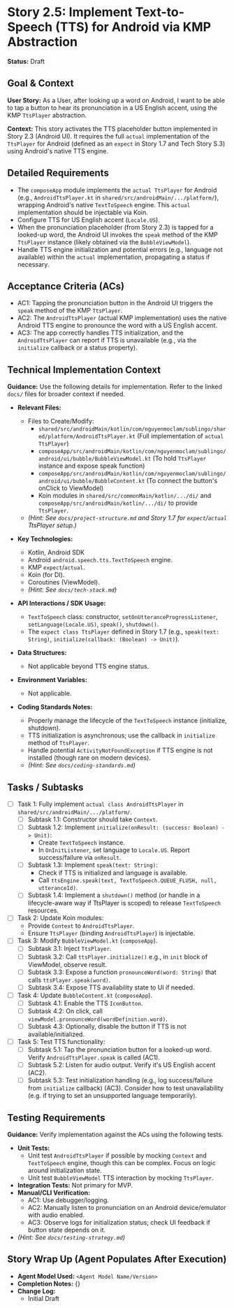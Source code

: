 
# Story 2.5: Implement Text-to-Speech (TTS) for Android via KMP Abstraction

**Status:** Draft

## Goal & Context

**User Story:** As a User, after looking up a word on Android, I want to be able to tap a button to hear its pronunciation in a US English accent, using the KMP `TtsPlayer` abstraction.

**Context:** This story activates the TTS placeholder button implemented in Story 2.3 (Android UI). It requires the full `actual` implementation of the `TtsPlayer` for Android (defined as an `expect` in Story 1.7 and Tech Story S.3) using Android's native TTS engine.

## Detailed Requirements

- The `composeApp` module implements the `actual TtsPlayer` for Android (e.g., `AndroidTtsPlayer.kt` in `shared/src/androidMain/.../platform/`), wrapping Android's native `TextToSpeech` engine. This `actual` implementation should be injectable via Koin.
- Configure TTS for US English accent (`Locale.US`).
- When the pronunciation placeholder (from Story 2.3) is tapped for a looked-up word, the Android UI invokes the `speak` method of the KMP `TtsPlayer` instance (likely obtained via the `BubbleViewModel`).
- Handle TTS engine initialization and potential errors (e.g., language not available) within the `actual` implementation, propagating a status if necessary.

## Acceptance Criteria (ACs)

- AC1: Tapping the pronunciation button in the Android UI triggers the `speak` method of the KMP `TtsPlayer`.
- AC2: The `AndroidTtsPlayer` (actual KMP implementation) uses the native Android TTS engine to pronounce the word with a US English accent.
- AC3: The app correctly handles TTS initialization, and the `AndroidTtsPlayer` can report if TTS is unavailable (e.g., via the `initialize` callback or a status property).

## Technical Implementation Context

**Guidance:** Use the following details for implementation. Refer to the linked `docs/` files for broader context if needed.

- **Relevant Files:**

    - Files to Create/Modify:
        - `shared/src/androidMain/kotlin/com/nguyenmoclam/sublingo/shared/platform/AndroidTtsPlayer.kt` (Full implementation of `actual TtsPlayer`)
        - `composeApp/src/androidMain/kotlin/com/nguyenmoclam/sublingo/android/ui/bubble/BubbleViewModel.kt` (To hold `TtsPlayer` instance and expose speak function)
        - `composeApp/src/androidMain/kotlin/com/nguyenmoclam/sublingo/android/ui/bubble/BubbleContent.kt` (To connect the button's onClick to ViewModel)
        - Koin modules in `shared/src/commonMain/kotlin/.../di/` and `composeApp/src/androidMain/kotlin/.../di/` to provide `TtsPlayer`.
    - *(Hint: See `docs/project-structure.md` and Story 1.7 for `expect`/`actual` TtsPlayer setup.)*

- **Key Technologies:**

    - Kotlin, Android SDK
    - Android `android.speech.tts.TextToSpeech` engine.
    - KMP `expect`/`actual`.
    - Koin (for DI).
    - Coroutines (ViewModel).
    - *(Hint: See `docs/tech-stack.md`)*

- **API Interactions / SDK Usage:**

    - `TextToSpeech` class: constructor, `setOnUtteranceProgressListener`, `setLanguage(Locale.US)`, `speak()`, `shutdown()`.
    - The `expect class TtsPlayer` defined in Story 1.7 (e.g., `speak(text: String)`, `initialize(callback: (Boolean) -> Unit)`).

- **Data Structures:**

    - Not applicable beyond TTS engine status.

- **Environment Variables:**

    - Not applicable.

- **Coding Standards Notes:**

    - Properly manage the lifecycle of the `TextToSpeech` instance (initialize, shutdown).
    - TTS initialization is asynchronous; use the callback in `initialize` method of `TtsPlayer`.
    - Handle potential `ActivityNotFoundException` if TTS engine is not installed (though rare on modern devices).
    - *(Hint: See `docs/coding-standards.md`)*

## Tasks / Subtasks

- [ ] Task 1: Fully implement `actual class AndroidTtsPlayer` in `shared/src/androidMain/.../platform/`.
    - [ ] Subtask 1.1: Constructor should take `Context`.
    - [ ] Subtask 1.2: Implement `initialize(onResult: (success: Boolean) -> Unit)`:
        - Create `TextToSpeech` instance.
        - In `OnInitListener`, set language to `Locale.US`. Report success/failure via `onResult`.
    - [ ] Subtask 1.3: Implement `speak(text: String)`:
        - Check if TTS is initialized and language is available.
        - Call `ttsEngine.speak(text, TextToSpeech.QUEUE_FLUSH, null, utteranceId)`.
    - [ ] Subtask 1.4: Implement a `shutdown()` method (or handle in a lifecycle-aware way if TtsPlayer is scoped) to release `TextToSpeech` resources.
- [ ] Task 2: Update Koin modules:
    - Provide `Context` to `AndroidTtsPlayer`.
    - Ensure `TtsPlayer` (binding `AndroidTtsPlayer`) is injectable.
- [ ] Task 3: Modify `BubbleViewModel.kt` (`composeApp`).
    - [ ] Subtask 3.1: Inject `TtsPlayer`.
    - [ ] Subtask 3.2: Call `ttsPlayer.initialize()` e.g., in `init` block of ViewModel, observe result.
    - [ ] Subtask 3.3: Expose a function `pronounceWord(word: String)` that calls `ttsPlayer.speak(word)`.
    - [ ] Subtask 3.4: Expose TTS availability state to UI if needed.
- [ ] Task 4: Update `BubbleContent.kt` (`composeApp`).
    - [ ] Subtask 4.1: Enable the TTS `IconButton`.
    - [ ] Subtask 4.2: On click, call `viewModel.pronounceWord(wordDefinition.word)`.
    - [ ] Subtask 4.3: Optionally, disable the button if TTS is not available/initialized.
- [ ] Task 5: Test TTS functionality:
    - [ ] Subtask 5.1: Tap the pronunciation button for a looked-up word. Verify `AndroidTtsPlayer.speak` is called (AC1).
    - [ ] Subtask 5.2: Listen for audio output. Verify it's US English accent (AC2).
    - [ ] Subtask 5.3: Test initialization handling (e.g., log success/failure from `initialize` callback) (AC3). Consider how to test unavailability (e.g. if trying to set an unsupported language temporarily).

## Testing Requirements

**Guidance:** Verify implementation against the ACs using the following tests.

- **Unit Tests:**
    - Unit test `AndroidTtsPlayer` if possible by mocking `Context` and `TextToSpeech` engine, though this can be complex. Focus on logic around initialization state.
    - Unit test `BubbleViewModel` TTS interaction by mocking `TtsPlayer`.
- **Integration Tests:** Not primary for MVP.
- **Manual/CLI Verification:**
    - AC1: Use debugger/logging.
    - AC2: Manually listen to pronunciation on an Android device/emulator with audio enabled.
    - AC3: Observe logs for initialization status; check UI feedback if button state depends on it.
- *(Hint: See `docs/testing-strategy.md`)*

## Story Wrap Up (Agent Populates After Execution)

- **Agent Model Used:** `<Agent Model Name/Version>`
- **Completion Notes:** {}
- **Change Log:**
    - Initial Draft
